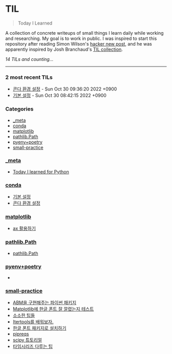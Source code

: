 # TIL
> Today I Learned

A collection of concrete writeups of small things I learn daily while working
and researching. My goal is to work in public. I was inspired to start this
repository after reading Simon Wilson's [hacker new post][1], and he was
apparently inspired by Josh Branchaud's [TIL collection][2].


_14 TILs and counting..._

---

### 2 most recent TILs

- [콘다 환경 설정](conda/quicksilver-env.md) - Sun Oct 30 09:36:20 2022 +0900
- [기본 설정](conda/basics.md) - Sun Oct 30 08:42:15 2022 +0900

### Categories

- [_meta](#_meta)
- [conda](#conda)
- [matplotlib](#matplotlib)
- [pathlib.Path](#pathlib.Path)
- [pyenv+poetry](#pyenv+poetry)
- [small-practice](#small-practice)

### [_meta](#_meta)
- [Today I learned for Python](_meta/today-i-learned.md)

### [conda](#conda)
- [기본 설정](conda/basics.md)
- [콘다 환경 설정](conda/quicksilver-env.md)

### [matplotlib](#matplotlib)
- [ax 활용하기](matplotlib/figax-mean.md)

### [pathlib.Path](#pathlib.Path)
- [pathlib.Path](pathlib.Path/pathlibPath.md)

### [pyenv+poetry](#pyenv+poetry)
- [](pyenv+poetry/pyenv.md)

### [small-practice](#small-practice)
- [ABM을 구현해주는 파이썬 패키지](small-practice/agentpy.md)
- [Matplotlib에 한글 폰트 잘 깔렸는지 테스트](small-practice/check-matplotlb-korfont.md)
- [소소한 팁들](small-practice/cookies-of-coding.md)
- [Itertools를 배워보자.](small-practice/itertools.md)
- [한글 폰트 패키지로 설치하기](small-practice/korfont-by-pip.md)
- [pipreqs](small-practice/pipreqs.md)
- [scipy 튜토리얼](small-practice/scientific-python.md)
- [타임시리즈 다루는 팁](small-practice/time-series-handling-1.md)

[1]: https://simonwillison.net/2020/Apr/20/self-rewriting-readme/
[2]: https://github.com/jbranchaud/til

